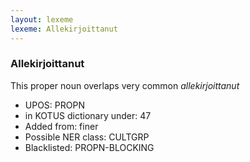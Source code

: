 ```yaml
---
layout: lexeme
lexeme: Allekirjoittanut
---
```


###  Allekirjoittanut

This proper noun overlaps very common *allekirjoittanut*
* UPOS:  PROPN
* in KOTUS dictionary under:  47
* Added from:  finer
* Possible NER class:  CULTGRP
* Blacklisted:  PROPN-BLOCKING

